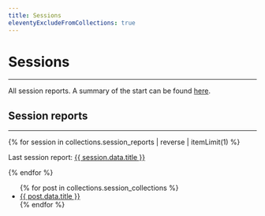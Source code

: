 ```yaml
---
title: Sessions
eleventyExcludeFromCollections: true
---
```

# Sessions

<hr>

All session reports. A summary of the start can be found [here](/start_summary/).

## Session reports

<hr>

{% for session in collections.session_reports | reverse | itemLimit(1) %}
    <p>Last session report: <a href="{{ session.url }}">{{ session.data.title }}</a></p>
{% endfor %}

<ul>
    {% for post in collections.session_collections %}
        <li><a href="{{ post.url }}">{{ post.data.title }}</a></li>
    {% endfor %}
</ul>